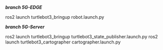 ***branch 5G-EDGE***

ros2 launch turtlebot3_bringup robot.launch.py

***branch 5G-Server***

ros2 launch turtlebot3_bringup turtlebot3_state_publisher.launch.py 
ros2 launch turtlebot3_cartographer cartographer.launch.py